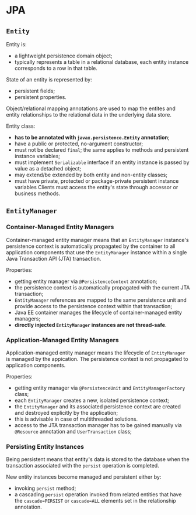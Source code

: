 # JPA
## `Entity`
Entity is:
* a lightweight persistence domain object;
* typically represents a table in a relational database, each entity instance corresponds to a row in that table.

State of an entity is represented by:
* persistent fields;
* persistent properties.

Object/relational mapping annotations are used to map the entites and entity relationships to the relational data in the underlying data store.

Entity class:
* **has to be annotated with `javax.persistence.Entity` annotation**;
* have a public or protected, no-argument constructor;
* must not be declared `final`; the same applies to methods and persistent instance variables;
* must implement `Serializable` interface if an entity instance is passed by value as a detached object;
* may extend/be extended by both entity and non-entity classes;
* must have private, protected or package-private persistent instance variables Clients must access the entity's state through accessor or business methods.

## `EntityManager`
### Container-Managed Entity Managers
Container-managed entity manager means that an `EntityManager` instance's persistence context is automatically propagated by the container to all application components that use the `EntityManager` instance within a single Java Transaction API (JTA) transaction.

Properties:
* getting entity manager via `@PersistenceContext` annotation;
* the persistence context is automatically propagated with the current JTA transaction;
* `EntityManager` references are mapped to the same persistence unit and provide access to the persistence context within that transaction;
* Java EE container manages the lifecycle of container-managed entity managers;
* **directly injected `EntityManager` instances are not thread-safe**.

### Application-Managed Entity Managers
Application-managed entity manager means the lifecycle of `EntityManager` is managed by the appication. The persistence context is not propagated to application components.

Properties:
* getting entity manager via `@PersistenceUnit` and `EntityManagerFactory` class;
* each `EntityManager` creates a new, isolated persistence context;
* the `EntityManager` and its associated persistence context are created and destroyed explicitly by the application;
* this is advisable in case of multithreaded solutions.
* access to the JTA transaction manager has to be gained manually via `@Resource` annotation and `UserTransaction` class;

### Persisting Entity Instances
Being persistent means that entity's data is stored to the database when the transaction associated with the `persist` operation is completed.

New entity instances become managed and persistent either by:
* invoking `persist` method;
* a cascading `persist` operation invoked from related entities that have the `cascade=PERSIST` or `cascade=ALL` elements set in the relationship annotation.
